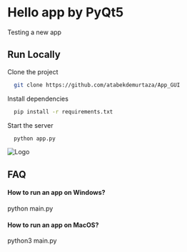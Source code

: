 
# Hello app by PyQt5

Testing a new app


## Run Locally

Clone the project

```bash
  git clone https://github.com/atabekdemurtaza/App_GUI
```

Install dependencies

```bash
  pip install -r requirements.txt
```

Start the server

```bash
  python app.py
```


![Logo](https://download.logo.wine/logo/PyQt/PyQt-Logo.wine.png)


## FAQ

#### How to run an app on Windows?

python main.py

#### How to run an app on MacOS?

python3 main.py

